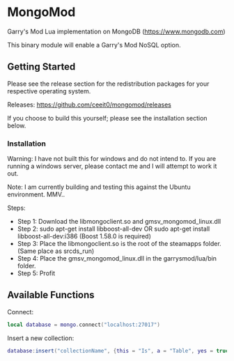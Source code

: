 # MongoMod

Garry's Mod Lua implementation on MongoDB (https://www.mongodb.com)

This binary module will enable a Garry's Mod NoSQL option.

## Getting Started

Please see the release section for the redistribution packages for your respective operating system.

Releases: https://github.com/ceeit0/mongomod/releases

If you choose to build this yourself; please see the installation section below.


### Installation
Warning: I have not built this for windows and do not intend to. If you are running a windows server, please contact me and I will attempt to work it out.

Note: I am currently building and testing this against the Ubuntu environment. MMV..

Steps:
* Step 1: Download the libmongoclient.so and gmsv_mongomod_linux.dll
* Step 2: sudo apt-get install libboost-all-dev OR sudo apt-get install libboost-all-dev:i386 (Boost 1.58.0 is required)
* Step 3: Place the libmongoclient.so is the root of the steamapps folder. (Same place as srcds_run)
* Step 4: Place the gmsv_mongomod_linux.dll in the garrysmod/lua/bin folder.
* Step 5: Profit

## Available Functions

Connect:
```lua
local database = mongo.connect("localhost:27017")
```
Insert a new collection:
```lua
database:insert("collectionName", {this = "Is", a = "Table", yes = true, wow = 1})
```

